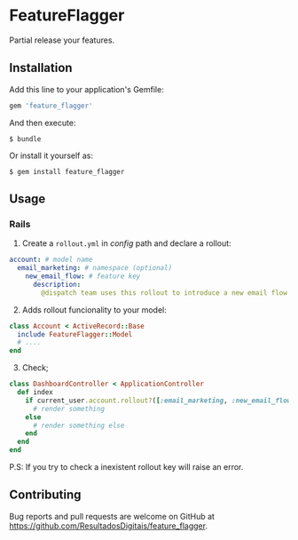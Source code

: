# FeatureFlagger

Partial release your features.

## Installation

Add this line to your application's Gemfile:

```ruby
gem 'feature_flagger'
```

And then execute:

    $ bundle

Or install it yourself as:

    $ gem install feature_flagger

## Usage

### Rails

1. Create a `rollout.yml` in _config_ path and declare a rollout:
```yml
account: # model name
  email_marketing: # namespace (optional)
    new_email_flow: # feature key
      description:
        @dispatch team uses this rollout to introduce a new email flow for certains users. Read more at [link]
```

2. Adds rollout funcionality to your model:
```ruby
class Account < ActiveRecord::Base
  include FeatureFlagger::Model
  # ....
end
```


3. Check;
```ruby
class DashboardController < ApplicationController
  def index
    if current_user.account.rollout?([:email_marketing, :new_email_flow])
      # render something
    else
      # render something else
    end
  end
end
```

P.S: If you try to check a inexistent rollout key will raise an error.


## Contributing

Bug reports and pull requests are welcome on GitHub at
https://github.com/ResultadosDigitais/feature_flagger.
